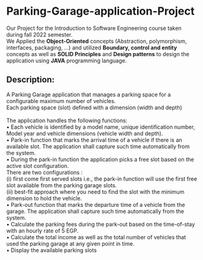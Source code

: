 # Parking-Garage-application-Project
Our Project for the Introduction to Software Engineering course taken during fall 2022 semester.</br>
We Applied the <b>Object-Oriented</b> concepts (Abstraction, polymorphism, 
interfaces, packaging, …) and utilized <b>Boundary, control and entity</b> concepts as well as <b>SOLID 
Principles</b> and <b>Design patterns</b> to design the application using <b>JAVA</b> programming language.

<h2>Description: </h2>
A Parking Garage application that manages a parking space for a 
configurable maximum number of vehicles. </br>
Each parking space (slot) defined with a 
dimension (width and depth) </br></br>
The application handles the following functions:</br>
• Each vehicle is identified by a model name, unique identification number, Model 
year and vehicle dimensions (vehicle width and depth).</br>
• Park-in function that marks the arrival time of a vehicle if there is an available slot. The 
application shall capture such time automatically from the system.</br>
• During the park-in function the application picks a free slot based on the active slot 
configuration. </br>
There are two configurations : </br>
(i) first come first served slots i.e., the park-in 
function will use the first free slot available from the parking garage slots. </br>
(ii) best-fit approach where you need to find the slot with the minimum dimension to hold the vehicle.</br>
• Park-out function that marks the departure time of a vehicle from the garage. The 
application shall capture such time automatically from the system.</br>
• Calculate the parking fees during the park-out based on the time-of-stay with an hourly 
rate of 5 EGP.</br>
• Calculate the total income as well as the total number of vehicles that used the parking 
garage at any given point in time.</br>
• Display the available parking slots</br></br>
